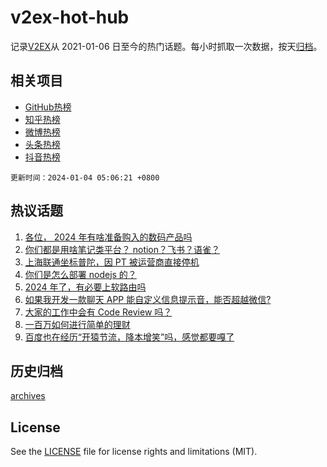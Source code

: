 # v2ex-hot-hub

 记录[V2EX](https://www.v2ex.com/)从 2021-01-06 日至今的热门话题。每小时抓取一次数据，按天[归档](archives)。
 
 ## 相关项目

- [GitHub热榜](https://github.com/lonnyzhang423/github-hot-hub)
- [知乎热榜](https://github.com/lonnyzhang423/zhihu-hot-hub)
- [微博热榜](https://github.com/lonnyzhang423/weibo-hot-hub)
- [头条热榜](https://github.com/lonnyzhang423/toutiao-hot-hub)
- [抖音热榜](https://github.com/lonnyzhang423/douyin-hot-hub)


 `更新时间：2024-01-04 05:06:21 +0800`

## 热议话题

1. [各位， 2024 年有啥准备购入的数码产品吗](https://www.v2ex.com/t/1005346)
1. [你们都是用啥笔记类平台？ notion？飞书？语雀？](https://www.v2ex.com/t/1005393)
1. [上海联通坐标普陀，因 PT 被运营商直接停机](https://www.v2ex.com/t/1005459)
1. [你们是怎么部署 nodejs 的？](https://www.v2ex.com/t/1005371)
1. [2024 年了，有必要上软路由吗](https://www.v2ex.com/t/1005335)
1. [如果我开发一款聊天 APP 能自定义信息提示音，能否超越微信?](https://www.v2ex.com/t/1005514)
1. [大家的工作中会有 Code Review 吗？](https://www.v2ex.com/t/1005441)
1. [一百万如何进行简单的理财](https://www.v2ex.com/t/1005508)
1. [百度也在经历“开猿节流，降本增笑”吗，感觉都要嘎了](https://www.v2ex.com/t/1005379)

## 历史归档

[archives](archives)

## License

See the [LICENSE](LICENSE) file for license rights and limitations (MIT).
